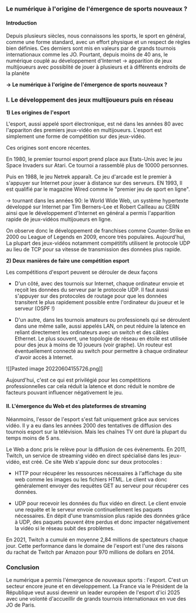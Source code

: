 ### Le numérique à l'origine de l'émergence de sports nouveaux ?

#### Introduction

Depuis plusieurs siècles, nous connaissons les sports, le sport en général, comme une forme standard, avec un effort physique et un respect de règles bien définies. Ces derniers sont mis en valeurs par de grands tournois internationaux comme les JO.
Pourtant, depuis moins de 40 ans, le numérique couplé au développement d'Internet -> apparition de jeux multijoueurs avec possiblité de jouer à plusieurs et à différents endroits de la planète

**-> Le numérique à l'origine de l'émergence de sports nouveaux ?**

### I. Le développement des jeux multijoueurs puis en réseau

**1) Les origines de l'esport**

L'esport, aussi appelé sport électronique, est né dans les années 80 avec l'appariton des premiers jeux-vidéo en multijoueurs. L'esport est simplement une forme de compétition sur des jeux-vidéo.

Ces origines sont encore récentes.

En 1980, le premier tournoi esport prend place aux Etats-Unis avec le jeu Space Invaders sur Atari. Ce tournoi a rassemblé plus de 10000 personnes.

Puis en 1988, le jeu Netrek apparaît. Ce jeu d'arcade est le premier à s'appuyer sur Internet pour jouer à distance sur des serveurs. EN 1993, Il est qualifié par le magazine Wired comme le "premier jeu de sport en ligne".

-> tournant dans les années 90: le World Wide Web, un système hypertexte développé sur Internet par Tim Berners-Lee et Robert Cailleau au CERN ainsi que le développement d'Internet en général a permis l'apparition rapide de jeux-vidéos multijoueurs en ligne. 

On observe donc le développement de franchises comme Counter-Strike en 2000 ou League of Legends en 2009, encore très populaires. Aujourd'hui, La plupart des jeux-vidéos notamment compétitifs utilisent le protocole UDP au lieu de TCP pour sa vitesse de transmission des données plus rapide.

**2) Deux manières de faire une compétition esport**

Les compétitions d'esport peuvent se dérouler de deux façons

- D'un côté, avec des tournois sur Internet, chaque ordinateur envoie et reçoit les données du serveur par le protocole UDP. Il faut aussi s'appuyer sur des protocoles de routage pour que les données transitent le plus rapidement possible entre l'ordinateur du joueur et le serveur (OSPF !)

- D'un autre, dans les tournois amateurs ou professionels qui se déroulent dans une même salle, aussi appelés LAN, on peut réduire la latence en reliant directement les ordinateurs avec un switch et des câbles Ethernet. Le plus souvent, une topologie de réseau en étoile est utilisée pour des jeux à moins de 10 joueurs (voir graphe). Un routeur est éventuellement connecté au switch pour permettre à chaque ordinateur d'avoir accès à Internet.

![[Pasted image 20220604155726.png]]

Aujourd'hui, c'est ce qui est privilégié pour les compétitions professionnelles car cela réduit la latence et donc réduit le nombre de facteurs pouvant influencer négativement le jeu.

#### II. L'émergence du Web et des plateformes de streaming

Néanmoins, l'essor de l'esport s'est fait uniquement grâce aux services vidéo. Il y a eu dans les années 2000 des tentatives de diffusion des tournois esport sur la télévision. Mais les chaînes TV ont duré la plupart du temps moins de 5 ans.

Le Web a donc pris le relève pour la diffusion de ces évènements. En 2011, Twitch, un service de streaming vidéo en direct spécialisé dans les jeux-vidéo, est créé. Ce site Web s'appuie donc sur deux protocoles :

- HTTP pour récupérer les ressources nécessaires à l'affichage du site web comme les images ou les fichiers HTML. Le client va donc généralement envoyer des requêtes GET au serveur pour récupérer ces données.

- UDP pour recevoir les données du flux vidéo en direct. Le client envoie une requête et le serveur envoie continuellement les paquets nécessaires. En dépit d'une transmission plus rapide des données grâce à UDP, des paquets peuvent être perdus et donc impacter négativement la vidéo si le réseau subit des problèmes.

En 2021, Twitch a cumulé en moyenne 2,84 millions de spectateurs chaque jour. Cette performance dans le domaine de l'esport est l'une des raisons du rachat de Twitch par Amazon pour 970 millions de dollars en 2014.

### Conclusion

Le numérique a permis l'émergence de nouveaux sports : l'esport. C'est un secteur encore jeune et en développement. La France via le Président de la République veut aussi devenir un leader européen de l'esport d'ici 2025 avec une volonté d'accueillir de grands tournois internationaux en vue des JO de Paris.
